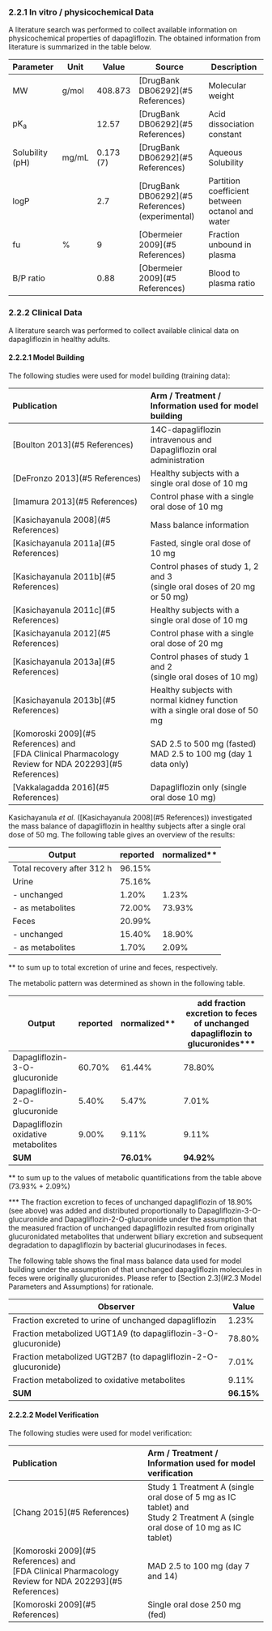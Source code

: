 ### 2.2.1 In vitro / physicochemical Data

A literature search was performed to collect available information on physicochemical properties of dapagliflozin. The obtained information from literature is summarized in the table below. 

| **Parameter**   | **Unit** | **Value** | Source                                           | **Description**                                 |
| :-------------- | -------- | --------- | ------------------------------------------------ | ----------------------------------------------- |
| MW              | g/mol    | 408.873   | [DrugBank DB06292](#5 References)                | Molecular weight                                |
| pK<sub>a</sub>  |          | 12.57     | [DrugBank DB06292](#5 References)                | Acid dissociation constant                      |
| Solubility (pH) | mg/mL    | 0.173 (7) | [DrugBank DB06292](#5 References)                | Aqueous Solubility                              |
| logP            |          | 2.7       | [DrugBank DB06292](#5 References) (experimental) | Partition coefficient between octanol and water |
| fu              | %        | 9         | [Obermeier 2009](#5 References)                  | Fraction unbound in plasma                      |
| B/P ratio       |          | 0.88      | [Obermeier 2009](#5 References)                  | Blood to plasma ratio                           |

### 2.2.2 Clinical Data

A literature search was performed to collect available clinical data on dapagliflozin in healthy adults.

#### 2.2.2.1 Model Building

The following studies were used for model building (training data):

| Publication                                                  | Arm / Treatment / Information used for model building        |
| :----------------------------------------------------------- | :----------------------------------------------------------- |
| [Boulton 2013](#5 References)                                 | 14C-dapagliflozin intravenous and<br />Dapagliflozin oral administration |
| [DeFronzo 2013](#5 References)                                | Healthy subjects with a single oral dose of 10 mg            |
| [Imamura 2013](#5 References)                                 | Control phase with a single oral dose of 10 mg               |
| [Kasichayanula 2008](#5 References)                           | Mass balance information                                     |
| [Kasichayanula 2011a](#5 References)                          | Fasted, single oral dose of 10 mg                            |
| [Kasichayanula 2011b](#5 References)                          | Control phases of study 1, 2 and 3<br />(single oral doses of 20 mg or 50 mg) |
| [Kasichayanula 2011c](#5 References)                          | Healthy subjects with a single oral dose of 10 mg            |
| [Kasichayanula 2012](#5 References)                           | Control phase with a single oral dose of 20 mg               |
| [Kasichayanula 2013a](#5 References)                          | Control phases of study 1 and 2<br />(single oral doses of 10 mg) |
| [Kasichayanula 2013b](#5 References)                          | Healthy subjects with normal kidney function<br />with a single oral dose of 50 mg |
| [Komoroski 2009](#5 References) and<br />[FDA Clinical Pharmacology Review for NDA 202293](#5 References) | SAD 2.5 to 500 mg (fasted)<br />MAD 2.5 to 100 mg (day 1 data only) |
| [Vakkalagadda 2016](#5 References)                            | Dapagliflozin only (single oral dose 10 mg)                  |

Kasichayanula *et al.* ([Kasichayanula 2008](#5 References)) investigated the mass balance of dapagliflozin in healthy subjects after a single oral dose of 50 mg. The following table gives an overview of the results:

| Output                     | reported | normalized** |
| -------------------------- | -------- | ------------ |
| Total recovery after 312 h | 96.15%   |              |
| Urine                      | 75.16%   |              |
| - unchanged                | 1.20%    | 1.23%        |
| - as metabolites           | 72.00%   | 73.93%       |
| Feces                      | 20.99%   |              |
| - unchanged                | 15.40%   | 18.90%       |
| - as metabolites           | 1.70%    | 2.09%        |

** to sum up to total excretion of urine and feces, respectively.

The metabolic pattern was determined as shown in the following table.

| Output                              | reported | normalized** | add fraction excretion to feces of unchanged dapagliflozin to  glucuronides*** |
| ----------------------------------- | -------- | ------------ | ------------------------------------------------------------ |
| Dapagliflozin-3-O-glucuronide       | 60.70%   | 61.44%       | 78.80%                                                       |
| Dapagliflozin-2-O-glucuronide       | 5.40%    | 5.47%        | 7.01%                                                        |
| Dapagliflozin oxidative metabolites | 9.00%    | 9.11%        | 9.11%                                                        |
| **SUM**                             |          | **76.01%**   | **94.92%**                                                   |

** to sum up to the values of metabolic quantifications from the table above (73.93% + 2.09%)

*** The fraction excretion to feces of unchanged dapagliflozin of 18.90% (see above) was added and distributed proportionally to Dapagliflozin-3-O-glucuronide and Dapagliflozin-2-O-glucuronide under the assumption that the measured fraction of unchanged dapagliflozin resulted from originally glucuronidated metabolites that underwent biliary excretion and subsequent degradation to dapagliflozin by bacterial glucurinodases in feces.

The following table shows the final mass balance data used for model building under the assumption of that unchanged dapagliflozin molecules in feces were originally glucuronides. Please refer to [Section 2.3](#2.3 Model Parameters and Assumptions) for rationale.

| Observer                                                     | Value      |
| ------------------------------------------------------------ | ---------- |
| Fraction excreted  to urine of unchanged dapagliflozin       | 1.23%      |
| Fraction metabolized UGT1A9 (to dapagliflozin-3-O-glucuronide) | 78.80%     |
| Fraction metabolized UGT2B7 (to dapagliflozin-2-O-glucuronide) | 7.01%      |
| Fraction metabolized to oxidative  metabolites               | 9.11%      |
| **SUM**                                                      | **96.15%** |



#### 2.2.2.2 Model Verification

The following studies were used for model verification:

| Publication                                                  | Arm / Treatment / Information used for model verification    |
| :----------------------------------------------------------- | :----------------------------------------------------------- |
| [Chang 2015](#5 References)                                   | Study 1 Treatment A (single oral dose of 5 mg as IC tablet) and<br /> Study 2 Treatment A (single oral dose of 10 mg as IC tablet) |
| [Komoroski 2009](#5 References) and<br />[FDA Clinical Pharmacology Review for NDA 202293](#5 References) | MAD 2.5 to 100 mg (day 7 and 14)                             |
| [Komoroski 2009](#5 References)                               | Single oral dose 250 mg (fed)                                |


